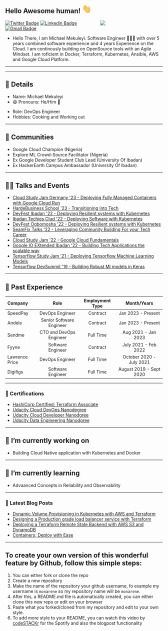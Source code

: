 <!-- <img src="https://raw.githubusercontent.com/adefemi171/adefemi171/master/DevOpsTalk.png" alt=""> -->

<h2> Hello Awesome human! <img src="https://raw.githubusercontent.com/ABSphreak/ABSphreak/master/gifs/Hi.gif" width="30px"></h2>

<img align='right' src="https://raw.githubusercontent.com/monarene/monarene/master/fineBoy.jpeg" width='200"'>

[![Twitter Badge](https://img.shields.io/badge/-@monnarene-1ca0f1?style=flat-square&labelColor=1ca0f1&logo=twitter&logoColor=white&link=https://twitter.com/monnarene)](https://twitter.com/monnarene) [![Linkedin Badge](https://img.shields.io/badge/-MichaelMekuleyi-blue?style=flat-square&logo=Linkedin&logoColor=white&link=https://www.linkedin.com/in/harshkumarkhatri/)](https://www.linkedin.com/in/monarene/) [![Gmail Badge](https://img.shields.io/badge/-mekuleyimichael@gmail.com-c14438?style=flat-square&logo=Gmail&logoColor=white&link=mailto:mekuleyimichael@gmail.com)](mailto:mekuleyimichael@gmail.com)

- Hello There, I am Michael Mekuleyi. Software Engineer 🧑🏾‍💻 with over 5 years combined software experience and 4 years Experience on the Cloud. I am continously building on OpenSource tools with an Agile Mindset. I am roficient in Docker, Terraform, Kubernetes, Ansible, AWS and Google Cloud Platform. 

---


    
---

## 💬 Details
- Name: Michael Mekuleyi
- 😄 Pronouns: He/Him :man:
<!-- - Presentations -->
- Role: DevOps Engineer
- Hobbies: Cooking and Working out

---

## 👯 Communities
- Google Cloud Champion (Nigeria) 
- Explore ML Crowd-Source Facilitator (Nigeria)
- Ex Google Developer Student Club Lead (University Of Ibadan)
- Ex HackerEarth Campus Ambassador (University Of Ibadan)

---

## 📣📣 Talks and Events
- [Cloud Study Jam Germany '23 - Deploying Fully Managed Containers with Google Cloud Run](https://docs.google.com/presentation/d/1ojg8ENoAPaSEb2EBrwPr_nH317O9dIoBrvwp9wVGXXg/edit?usp=sharing) 
- [HardeBusiness School '23 - Transitioning into Tech](https://docs.google.com/presentation/d/1JrAt7t3s-lWyf4FVE4msAPlqfpL-YhEwF3jBy21S1Ic/edit?usp=sharing)
- [DevFest Ibadan '22 - Deploying Resilient systems with Kubernetes](https://docs.google.com/presentation/d/1cxsdARaahp1nTgGs75hNEtTECUplv2F5iFa4rG_ArBM/edit?usp=sharing)
- [Ibadan Techies Clud '22 - Deploying Software with Kubernetes](https://docs.google.com/presentation/d/1mk6D5W5nTiZ3OmjgDtySXu7utk8GW3esx0iUcIvTDwQ/edit?usp=sharing) 
- [DevFest Ogbomosha '22 - Deploying Resilient systems with Kubernetes](https://docs.google.com/presentation/d/1vz6PmYsxGOPfEHzayd3FpYlkvuhisGPRML7GbyFl7Tc/edit?usp=sharing) 
- [SeamFix Talks '22 - Leveraging Community Building For your Tech Career](https://docs.google.com/presentation/d/1m6qigJ6aCsYF8aJTBRB-rwtq2fkQPo3jJ89suBr5HIw/edit?usp=sharing) 
- [Cloud Study Jam '22 - Google Cloud Fundamentals](https://docs.google.com/presentation/d/1eItpi1tR0xew7SWCtENWJRHrYmRTdJdg0Tqg7gql8G4/edit?usp=sharing)
- [Google IO EXtended Ibadan '22 - Building Tech Applications the scalable way](https://docs.google.com/presentation/d/13L1G3DPyK0r6IttO3SMEVJopVMDeTKnhOf1F2h4qN-Y/edit?usp=sharing)
- [Tensorflow Study Jam '21 - Deploying Tensorflow Machine Learning Models](https://docs.google.com/presentation/d/1tNQCxCMPcTJNKRctCGckMD6cPHQ8VHStB8xyeeCDJWQ/edit?usp=sharing)
- [Tensorflow DevSummit '19 - Building Robust Ml models in Keras](https://docs.google.com/presentation/d/1xmn8AVcC574bDKGSN2pGavs2x-tHu67IB8X8Apf3-m0/edit?usp=sharing)



---

## 🔭 Past Experience
| Company                         | Role                     | Employment Type     | Month/Years               |
| :---                            | :----:                   | :---:               | :---:                     |  
| SpeedPay                        | DevOps Engineer          | Contract            | Jan 2023 - Present        |
| Andela                          | Senior Software Engineer | Contract            | Jan 2023 - Present        |
| Sendme                          | CTO and DevOps Engineer  | Full Time           | Aug 2021 - Jan 2023       |
| Fyyne                           | Software Engineer        | Contract            | July 2021 - Feb 2022      |
| Lawrence Price                  | DevOps Engineer          | Full Time           | October 2020 - July 2021  |
| Digifigs                        | Software Engineer        | Full Time           | August 2019 - Sept 2020   |

---

### 📕 Certifications

<!-- BLOG-POST-LIST:START -->
- [HashiCorp Certified: Terraform Associate](https://www.credly.com/badges/70e008c4-8630-4b53-bbf9-c444de7cd6ef/public_url)
- [Udacity Cloud DevOps Nanodegree](https://graduation.udacity.com/confirm/FLLUGMDT)
- [Udacity Cloud Developer Nanodgree](https://graduation.udacity.com/confirm/AQ9KZG9T)
- [Udacity Data Engineering Nanodgree](https://graduation.udacity.com/confirm/3JDEE36T) 

---

## 🔭 I’m currently working on
- Building Cloud Native application with Kubernetes and Docker

---

## 🌱 I’m currently learning
- Advaanced Concepts in Reliability and Observability
---

### 📕 Latest Blog Posts

<!-- BLOG-POST-LIST:START -->
- [Dynamic Volume Provisioning in Kubernetes with AWS and Terraform](https://dev.to/monarene/dynamic-volume-provisioning-in-kubernetes-with-aws-and-terraform-3m6h)
- [Designing a Production grade load balancer service with Terraform](https://dev.to/monarene/designing-a-production-grade-elastic-load-balancer-service-with-terraform-44n4)
- [Deploying a Terraform Remote State Backend with AWS S3 and DynamoDB](https://hackernoon.com/deploying-a-terraform-remote-state-backend-with-aws-s3-and-dynamodb)
- [Containers; Deploy with Ease](https://medium.com/@mekuleyimichael/containers-deploy-with-ease-6395a0c410c9) 

---


## To create your own version of this wonderful feature by Github, follow this simple steps:

1. You can either fork or clone the repo
2. Create a new repository
3. Make the name of the repository your github username, fo example my username is `monarene` so my repository name will be `monarene`.
4. After this, a README.md file is automatically created, you can either clone this new repo or edit on your browser
5. Paste what you forked/cloned from my repository and edit to your own style.
5. To add more style to your README, you can watch this video by [codeSTACKr](https://www.youtube.com/watch?v=n6d4KHSKqGk) for the Spotify and also the blogpost functionality
